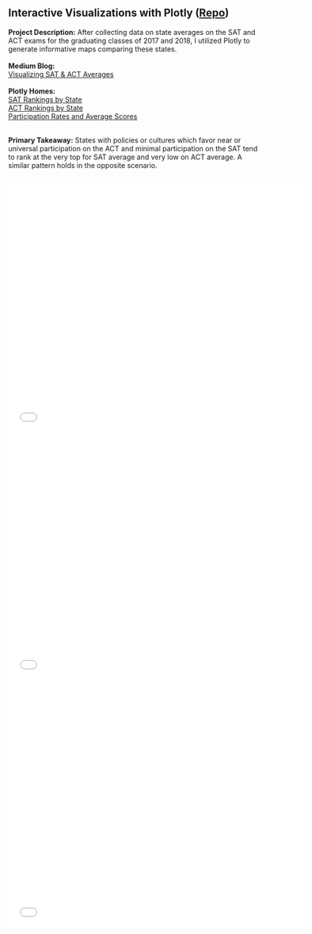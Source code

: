 ## Interactive Visualizations with Plotly ([Repo](https://github.com/JamesDargan/ACT-SAT))

**Project Description:** After collecting data on state averages on the SAT and ACT exams for the graduating classes of 2017 and 2018, I utilized Plotly to generate informative maps comparing these states.
<br><br>
**Medium Blog:**<br>
[Visualizing SAT & ACT Averages](https://medium.com/@james.dargan/visualizing-sat-act-averages-2a4759f9684)
<br><br>
**Plotly Homes:**<br>
[SAT Rankings by State](https://chart-studio.plotly.com/~JamesDargan/1.embed)<br>
[ACT Rankings by State](https://chart-studio.plotly.com/~JamesDargan/3.embed)<br>
[Participation Rates and Average Scores](https://chart-studio.plotly.com/~JamesDargan/12.embed)<br>
<br>


**Primary Takeaway:** States with policies or cultures which favor near or universal participation on the ACT and minimal participation on the SAT tend to rank at the very top for SAT average and very low on ACT average. A similar pattern holds in the opposite scenario.
<br><br>

<iframe width="600" height="500" frameborder="0" scrolling="no"
src="//plotly.com/~JamesDargan/12.embed"></iframe>
<br>
<iframe width="600" height="500" frameborder="0" scrolling="no"
src="//plotly.com/~JamesDargan/1.embed"></iframe>
<br>
<iframe width="600" height="500" frameborder="0" scrolling="no"
src="//plotly.com/~JamesDargan/3.embed"></iframe>
